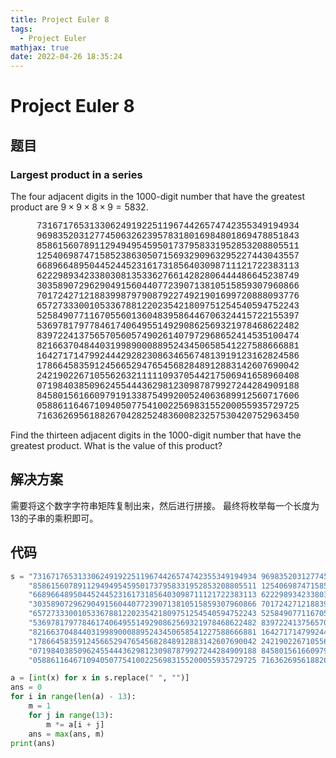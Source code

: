 ```yaml
---
title: Project Euler 8
tags:
  - Project Euler
mathjax: true
date: 2022-04-26 18:35:24
---
```


<escape><!-- more --></escape>

# Project Euler 8
## 题目
### Largest product in a series


The four adjacent digits in the $1000$-digit number that have the greatest product are $9\times9\times8\times9=5832$.

<center style="font-family:'Courier New',monospace;">
73167176531330624919225119674426574742355349194934<br/>
96983520312774506326239578318016984801869478851843<br/>
85861560789112949495459501737958331952853208805511<br/>
12540698747158523863050715693290963295227443043557<br/>
66896648950445244523161731856403098711121722383113<br/>
62229893423380308135336276614282806444486645238749<br/>
30358907296290491560440772390713810515859307960866<br/>
70172427121883998797908792274921901699720888093776<br/>
65727333001053367881220235421809751254540594752243<br/>
52584907711670556013604839586446706324415722155397<br/>
53697817977846174064955149290862569321978468622482<br/>
83972241375657056057490261407972968652414535100474<br/>
82166370484403199890008895243450658541227588666881<br/>
16427171479924442928230863465674813919123162824586<br/>
17866458359124566529476545682848912883142607690042<br/>
24219022671055626321111109370544217506941658960408<br/>
07198403850962455444362981230987879927244284909188<br/>
84580156166097919133875499200524063689912560717606<br/>
05886116467109405077541002256983155200055935729725<br/>
71636269561882670428252483600823257530420752963450<br/>
</center>

Find the thirteen adjacent digits in the $1000$-digit number that have the greatest product. What is the value of this product?

## 解决方案

需要将这个数字字符串矩阵复制出来，然后进行拼接。
最终将枚举每一个长度为13的子串的乘积即可。

## 代码

```Python
s = "73167176531330624919225119674426574742355349194934 96983520312774506326239578318016984801869478851843 " \
    "85861560789112949495459501737958331952853208805511 12540698747158523863050715693290963295227443043557 " \
    "66896648950445244523161731856403098711121722383113 62229893423380308135336276614282806444486645238749 " \
    "30358907296290491560440772390713810515859307960866 70172427121883998797908792274921901699720888093776 " \
    "65727333001053367881220235421809751254540594752243 52584907711670556013604839586446706324415722155397 " \
    "53697817977846174064955149290862569321978468622482 83972241375657056057490261407972968652414535100474 " \
    "82166370484403199890008895243450658541227588666881 16427171479924442928230863465674813919123162824586 " \
    "17866458359124566529476545682848912883142607690042 24219022671055626321111109370544217506941658960408 " \
    "07198403850962455444362981230987879927244284909188 84580156166097919133875499200524063689912560717606 " \
    "05886116467109405077541002256983155200055935729725 71636269561882670428252483600823257530420752963450 "

a = [int(x) for x in s.replace(" ", "")]
ans = 0
for i in range(len(a) - 13):
    m = 1
    for j in range(13):
        m *= a[i + j]
    ans = max(ans, m)
print(ans)
```